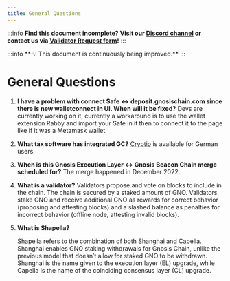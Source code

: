 ```yaml
---
title: General Questions
---
```


:::info
**Find this document incomplete? Visit our [Discord channel](https://discord.gg/gnosischain) or contact us via [Validator Request form](https://tally.so/r/3y4V1W)!** 
:::

:::info
** :bulb: This document is continuously being improved.** 
:::

# General Questions

1. **I have a problem with connect Safe <-> deposit.gnosischain.com since there is new walletconnect in UI. When will it be fixed?**
Devs are currently working on it, currently a workaround is to use the wallet extension Rabby and import your Safe in it then to connect it to the page like if it was a Metamask wallet.
2. **What tax software has integrated GC?**
[Cryptio](https://cryptio.co/) is available for German users. 

3. **When is this Gnosis Execution Layer <-> Gnosis Beacon Chain merge scheduled for?**
The merge happened in December 2022. 

4. **What is a validator?**
Validators propose and vote on blocks to include in the chain. The chain is secured by a staked amount of GNO. Validators stake GNO and receive additional GNO as rewards for correct behavior (proposing and attesting blocks) and a slashed balance as penalties for incorrect behavior (offline node, attesting invalid blocks).

5. **What is Shapella?**

   Shapella refers to the combination of both Shanghai and Capella. Shanghai enables GNO staking withdrawals for Gnosis Chain, unlike the previous model that doesn’t allow for staked GNO to be withdrawn. Shanghai is the name given to the execution layer (EL) upgrade, while Capella is the name of the coinciding consensus layer (CL) upgrade.

